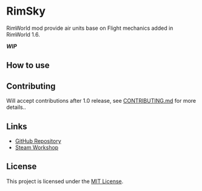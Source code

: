 ﻿# RimSky

RimWorld mod provide air units base on Flight mechanics added in RimWorld 1.6.

***WIP***

## How to use

## Contributing

Will accept contributions after 1.0 release, see [CONTRIBUTING.md](CONTRIBUTING.md) for more details..

## Links

- [GitHub Repository](https://github.com/luyiourwong/RimSky)
- [Steam Workshop](https://github.com/luyiourwong/RimSky)

## License

This project is licensed under the [MIT License](LICENSE).